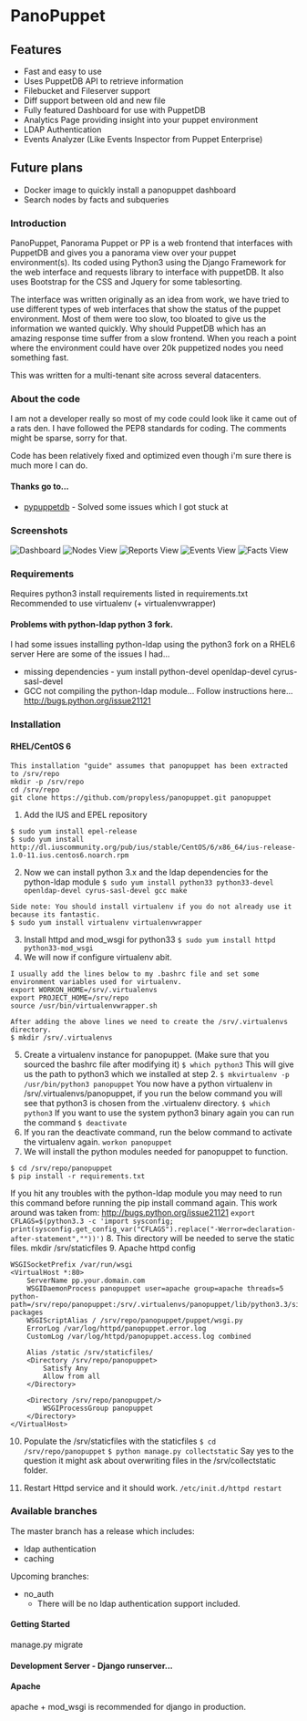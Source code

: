 # PanoPuppet

## Features
* Fast and easy to use
* Uses PuppetDB API to retrieve information
* Filebucket and Fileserver support
* Diff support between old and new file
* Fully featured Dashboard for use with PuppetDB
* Analytics Page providing insight into your puppet environment
* LDAP Authentication
* Events Analyzer (Like Events Inspector from Puppet Enterprise)

## Future plans
* Docker image to quickly install a panopuppet dashboard
* Search nodes by facts and subqueries


### Introduction

PanoPuppet, Panorama Puppet or PP is a web frontend that interfaces with PuppetDB
and gives you a panorama view over your puppet environment(s). Its coded using Python3
using the Django Framework for the web interface and requests library to interface with
puppetDB. It also uses Bootstrap for the CSS and Jquery for some tablesorting.

The interface was written originally as an idea from work, we have tried to
use different types of web interfaces that show the status of the puppet
environment. Most of them were too slow, too bloated to give us the information
we wanted quickly. Why should PuppetDB which has an amazing response time
suffer from a slow frontend. When you reach a point where the environment could
have over 20k puppetized nodes you need something fast.

This was written for a multi-tenant site across several datacenters.

### About the code

I am not a developer really so most of my code could look like it came out of a
rats den. I have followed the PEP8 standards for coding. The comments might be sparse,
sorry for that.

Code has been relatively fixed and optimized even though i'm sure there is much more I can do.

#### Thanks go to...

* [pypuppetdb](https://github.com/puppet-community/pypuppetdb) - Solved some issues which I got stuck at

### Screenshots
![Dashboard](screenshots/pano_dash.png)
![Nodes View](screenshots/pano_nodes.png)
![Reports View](screenshots/pano_reports.png)
![Events View](screenshots/pano_events.png)
![Facts View](screenshots/pano_facts.png)


### Requirements

Requires python3
install requirements listed in requirements.txt
Recommended to use virtualenv (+ virtualenvwrapper)


#### Problems with python-ldap python 3 fork.
I had some issues installing python-ldap using the python3 fork on a RHEL6 server
Here are some of the issues I had...
 * missing dependencies - yum install python-devel openldap-devel cyrus-sasl-devel
 * GCC not compiling the python-ldap module... Follow instructions here... http://bugs.python.org/issue21121


### Installation

#### RHEL/CentOS 6
```
This installation "guide" assumes that panopuppet has been extracted to /srv/repo
mkdir -p /srv/repo
cd /srv/repo
git clone https://github.com/propyless/panopuppet.git panopuppet
```

1. Add the IUS and EPEL repository
```
$ sudo yum install epel-release
$ sudo yum install http://dl.iuscommunity.org/pub/ius/stable/CentOS/6/x86_64/ius-release-1.0-11.ius.centos6.noarch.rpm
```
2. Now we can install python 3.x and the ldap dependencies for the python-ldap module
`$ sudo yum install python33 python33-devel openldap-devel cyrus-sasl-devel gcc make`
```
Side note: You should install virtualenv if you do not already use it because its fantastic.
$ sudo yum install virtualenv virtualenvwrapper
```
3. Install httpd and mod_wsgi for python33
`$ sudo yum install httpd python33-mod_wsgi`
4. We will now if configure virtualenv abit.
```
I usually add the lines below to my .bashrc file and set some environment variables used for virtualenv.
export WORKON_HOME=/srv/.virtualenvs
export PROJECT_HOME=/srv/repo
source /usr/bin/virtualenvwrapper.sh

After adding the above lines we need to create the /srv/.virtualenvs directory.
$ mkdir /srv/.virtualenvs
```
5. Create a virtualenv instance for panopuppet. (Make sure that you sourced the bashrc file after modifying it)
`$ which python3`
This will give us the path to python3 which we installed at step 2.
`$ mkvirtualenv -p /usr/bin/python3 panopuppet`
You now have a python virtualenv in /srv/.virtualenvs/panopuppet, if you run the below command you will see that python3 is chosen from the .virtualenv directory.
`$ which python3`
If you want to use the system python3 binary again you can run the command
`$ deactivate`
6. If you ran the deactivate command, run the below command to activate the virtualenv again.
`workon panopuppet`
7. We will install the python modules needed for panopuppet to function.
```
$ cd /srv/repo/panopuppet
$ pip install -r requirements.txt
```
If you hit any troubles with the python-ldap module you may need to run this command before running the pip install command again.
This work around was taken from: http://bugs.python.org/issue21121
`export CFLAGS=$(python3.3 -c 'import sysconfig; print(sysconfig.get_config_var("CFLAGS").replace("-Werror=declaration-after-statement",""))')`
8. This directory will be needed to serve the static files.
mkdir /srv/staticfiles
9. Apache httpd config
```
WSGISocketPrefix /var/run/wsgi
<VirtualHost *:80>
    ServerName pp.your.domain.com
    WSGIDaemonProcess panopuppet user=apache group=apache threads=5 python-path=/srv/repo/panopuppet:/srv/.virtualenvs/panopuppet/lib/python3.3/site-packages
    WSGIScriptAlias / /srv/repo/panopuppet/puppet/wsgi.py
    ErrorLog /var/log/httpd/panopuppet.error.log
    CustomLog /var/log/httpd/panopuppet.access.log combined

    Alias /static /srv/staticfiles/
    <Directory /srv/repo/panopuppet>
        Satisfy Any
        Allow from all
    </Directory>

    <Directory /srv/repo/panopuppet/>
        WSGIProcessGroup panopuppet
    </Directory>
</VirtualHost>
```
10. Populate the /srv/staticfiles with the staticfiles
`$ cd /srv/repo/panopuppet`
`$ python manage.py collectstatic` Say yes to the question it might ask about overwriting files in the /srv/collectstatic folder.

11. Restart Httpd service and it should work.
`/etc/init.d/httpd restart`


### Available branches

The master branch has a release which includes:
* ldap authentication
* caching

Upcoming branches:
* no_auth
  * There will be no ldap authentication support included.

#### Getting Started
manage.py migrate

#### Development Server - Django runserver...

#### Apache

apache + mod_wsgi is recommended for django in production.
